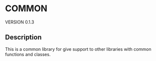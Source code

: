 # COMMON

VERSION 0.1.3

## Description

This is a common library for give support to other libraries with common functions and classes.